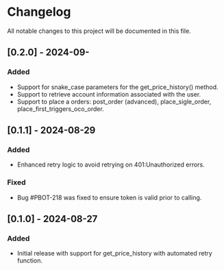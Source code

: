 # Changelog

All notable changes to this project will be documented in this file.

## [0.2.0] - 2024-09-
### Added
- Support for snake_case parameters for the get_price_history() method.
- Support to retrieve account information associated with the user.
- Support to place a orders: post_order (advanced), place_sigle_order, place_first_triggers_oco_order.

## [0.1.1] - 2024-08-29
### Added
- Enhanced retry logic to avoid retrying on 401:Unauthorized errors.

### Fixed
- Bug #PBOT-218 was fixed to ensure token is valid prior to calling.

## [0.1.0] - 2024-08-27
### Added
- Initial release with support for get_price_history with automated retry function.
